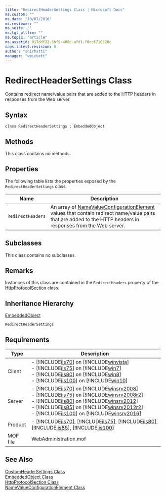 ```yaml
---
title: "RedirectHeaderSettings Class | Microsoft Docs"
ms.custom: ""
ms.date: "10/07/2016"
ms.reviewer: ""
ms.suite: ""
ms.tgt_pltfrm: ""
ms.topic: "article"
ms.assetid: 917ddf22-5bf9-480d-afd1-f0ccf716328c
caps.latest.revision: 8
author: "shirhatti"
manager: "wpickett"
---
```

# RedirectHeaderSettings Class
Contains redirect name/value pairs that are added to the HTTP headers in responses from the Web server.  
  
## Syntax  
  
```vbs  
class RedirectHeaderSettings : EmbeddedObject  
```  
  
## Methods  
 This class contains no methods.  
  
## Properties  
 The following table lists the properties exposed by the `RedirectHeaderSettings` class.  
  
|Name|Description|  
|----------|-----------------|  
|`RedirectHeaders`|An array of [NameValueConfigurationElement](../wmi-provider/namevalueconfigurationelement-class.md) values that contain redirect name/value pairs that are added to the HTTP headers in responses from the Web server.|  
  
## Subclasses  
 This class contains no subclasses.  
  
## Remarks  
 Instances of this class are contained in the `RedirectHeaders` property of the [HttpProtocolSection](../wmi-provider/httpprotocolsection-class.md) class.  
  
## Inheritance Hierarchy  
 [EmbeddedObject](../wmi-provider/embeddedobject-class.md)  
  
 `RedirectHeaderSettings`  
  
## Requirements  
  
|Type|Description|  
|----------|-----------------|  
|Client|-   [!INCLUDE[iis70](../wmi-provider/includes/iis70-md.md)] on [!INCLUDE[winvista](../wmi-provider/includes/winvista-md.md)]<br />-   [!INCLUDE[iis75](../wmi-provider/includes/iis75-md.md)] on [!INCLUDE[win7](../wmi-provider/includes/win7-md.md)]<br />-   [!INCLUDE[iis80](../wmi-provider/includes/iis80-md.md)] on [!INCLUDE[win8](../wmi-provider/includes/win8-md.md)]<br />-   [!INCLUDE[iis100](../wmi-provider/includes/iis100-md.md)] on [!INCLUDE[win10](../wmi-provider/includes/win10-md.md)]|  
|Server|-   [!INCLUDE[iis70](../wmi-provider/includes/iis70-md.md)] on [!INCLUDE[winsrv2008](../wmi-provider/includes/winsrv2008-md.md)]<br />-   [!INCLUDE[iis75](../wmi-provider/includes/iis75-md.md)] on [!INCLUDE[winsrv2008r2](../wmi-provider/includes/winsrv2008r2-md.md)]<br />-   [!INCLUDE[iis80](../wmi-provider/includes/iis80-md.md)] on [!INCLUDE[winsrv2012](../wmi-provider/includes/winsrv2012-md.md)]<br />-   [!INCLUDE[iis85](../wmi-provider/includes/iis85-md.md)] on [!INCLUDE[winsrv2012r2](../wmi-provider/includes/winsrv2012r2-md.md)]<br />-   [!INCLUDE[iis100](../wmi-provider/includes/iis100-md.md)] on [!INCLUDE[winsrv2016](../wmi-provider/includes/winsrv2016-md.md)]|  
|Product|-   [!INCLUDE[iis70](../wmi-provider/includes/iis70-md.md)], [!INCLUDE[iis75](../wmi-provider/includes/iis75-md.md)], [!INCLUDE[iis80](../wmi-provider/includes/iis80-md.md)], [!INCLUDE[iis85](../wmi-provider/includes/iis85-md.md)], [!INCLUDE[iis100](../wmi-provider/includes/iis100-md.md)]|  
|MOF file|WebAdministration.mof|  
  
## See Also  
 [CustomHeaderSettings Class](../wmi-provider/customheadersettings-class.md)   
 [EmbeddedObject Class](../wmi-provider/embeddedobject-class.md)   
 [HttpProtocolSection Class](../wmi-provider/httpprotocolsection-class.md)   
 [NameValueConfigurationElement Class](../wmi-provider/namevalueconfigurationelement-class.md)